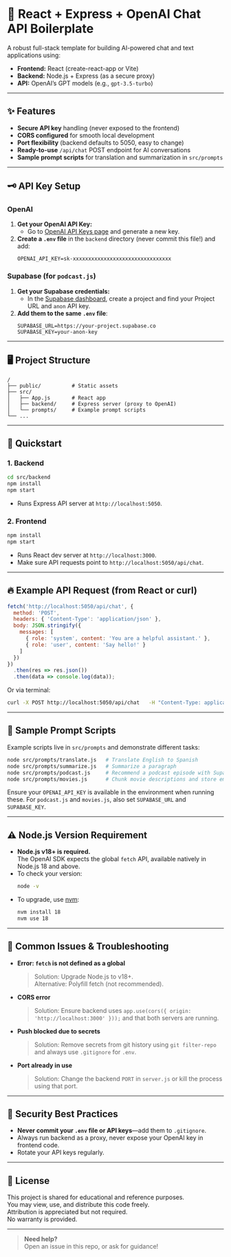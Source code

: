 
# 🚀 React + Express + OpenAI Chat API Boilerplate

A robust full-stack template for building AI-powered chat and text applications using:
- **Frontend:** React (create-react-app or Vite)
- **Backend:** Node.js + Express (as a secure proxy)
- **API:** OpenAI’s GPT models (e.g., `gpt-3.5-turbo`)

---

## ✨ Features

- **Secure API key** handling (never exposed to the frontend)
- **CORS configured** for smooth local development
- **Port flexibility** (backend defaults to 5050, easy to change)
- **Ready-to-use** `/api/chat` POST endpoint for AI conversations
- **Sample prompt scripts** for translation and summarization in `src/prompts`

---

## 🗝️ API Key Setup

### OpenAI

1. **Get your OpenAI API Key:**
   - Go to [OpenAI API Keys page](https://platform.openai.com/api-keys) and generate a new key.
2. **Create a `.env` file** in the `backend` directory (never commit this file!) and add:
   ```
   OPENAI_API_KEY=sk-xxxxxxxxxxxxxxxxxxxxxxxxxxxxxxxx
   ```

### Supabase (for `podcast.js`)

1. **Get your Supabase credentials:**
   - In the [Supabase dashboard](https://supabase.com/), create a project and find your Project URL and `anon` API key.
2. **Add them to the same `.env` file**:
   ```
   SUPABASE_URL=https://your-project.supabase.co
   SUPABASE_KEY=your-anon-key
   ```

---

## 🖥️ Project Structure

```
/
├── public/          # Static assets
├── src/
│   ├── App.js       # React app
│   ├── backend/     # Express server (proxy to OpenAI)
│   └── prompts/     # Example prompt scripts
└── ...
```

---

## 🚦 Quickstart

### 1. **Backend**

```bash
cd src/backend
npm install
npm start
```
- Runs Express API server at `http://localhost:5050`.

### 2. **Frontend**

```bash
npm install
npm start
```
- Runs React dev server at `http://localhost:3000`.
- Make sure API requests point to `http://localhost:5050/api/chat`.

---

## 🔥 Example API Request (from React or curl)

```js
fetch('http://localhost:5050/api/chat', {
  method: 'POST',
  headers: { 'Content-Type': 'application/json' },
  body: JSON.stringify({
    messages: [
      { role: 'system', content: 'You are a helpful assistant.' },
      { role: 'user', content: 'Say hello!' }
    ]
  })
})
  .then(res => res.json())
  .then(data => console.log(data));
```

Or via terminal:
```bash
curl -X POST http://localhost:5050/api/chat   -H "Content-Type: application/json"   -d '{"messages":[{"role":"user","content":"Hello!"}]}'
```

---

## 🧪 Sample Prompt Scripts

Example scripts live in `src/prompts` and demonstrate different tasks:

```bash
node src/prompts/translate.js   # Translate English to Spanish
node src/prompts/summarize.js   # Summarize a paragraph
node src/prompts/podcast.js     # Recommend a podcast episode with Supabase
node src/prompts/movies.js      # Chunk movie descriptions and store embeddings in Supabase
```

Ensure your `OPENAI_API_KEY` is available in the environment when running these. For `podcast.js` and `movies.js`, also set `SUPABASE_URL` and `SUPABASE_KEY`.

---

## ⚠️ Node.js Version Requirement

- **Node.js v18+ is required.**  
  The OpenAI SDK expects the global `fetch` API, available natively in Node.js 18 and above.
- To check your version:
  ```bash
  node -v
  ```
- To upgrade, use [nvm](https://github.com/nvm-sh/nvm):
  ```bash
  nvm install 18
  nvm use 18
  ```

---

## 🐞 Common Issues & Troubleshooting

- **Error: `fetch` is not defined as a global**
  > Solution: Upgrade Node.js to v18+.  
  > Alternative: Polyfill fetch (not recommended).

- **CORS error**
  > Solution: Ensure backend uses `app.use(cors({ origin: 'http://localhost:3000' }));` and that both servers are running.

- **Push blocked due to secrets**
  > Solution: Remove secrets from git history using `git filter-repo` and always use `.gitignore` for `.env`.

- **Port already in use**
  > Solution: Change the backend `PORT` in `server.js` or kill the process using that port.

---

## 🔐 Security Best Practices

- **Never commit your `.env` file or API keys**—add them to `.gitignore`.
- Always run backend as a proxy, never expose your OpenAI key in frontend code.
- Rotate your API keys regularly.

---

## 📄 License
This project is shared for educational and reference purposes.  
You may view, use, and distribute this code freely.  
Attribution is appreciated but not required.  
No warranty is provided.

---

> **Need help?**  
> Open an issue in this repo, or ask for guidance!

